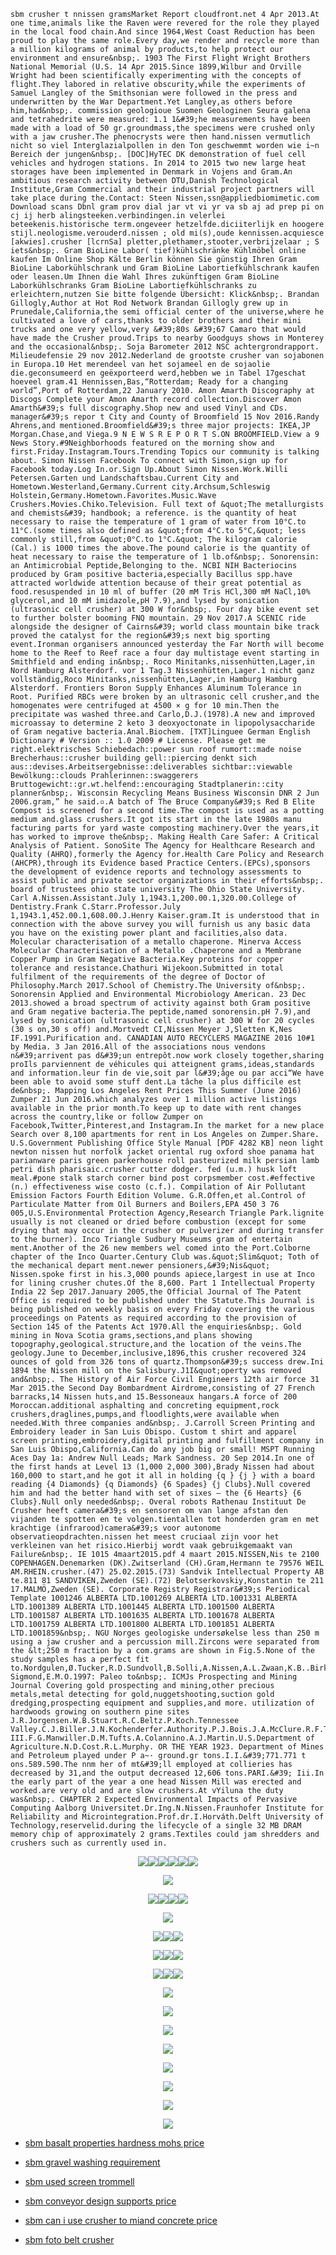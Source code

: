 
```
sbm crusher t nnissen gramsMarket Report cloudfront.net 4 Apr 2013.At one time,animals like the Raven were revered for the role they played in the local food chain.And since 1964,West Coast Reduction has been proud to play the same role.Every day,we render and recycle more than a million kilograms of animal by products,to help protect our environment and ensure&nbsp;. 1903 The First Flight Wright Brothers National Memorial (U.S. 14 Apr 2015.Since 1899,Wilbur and Orville Wright had been scientifically experimenting with the concepts of flight.They labored in relative obscurity,while the experiments of Samuel Langley of the Smithsonian were followed in the press and underwritten by the War Department.Yet Langley,as others before him,had&nbsp;. commission geologioue Suomen Geologinen Seura galena and tetrahedrite were measured: 1.1 1&#39;he measurements have been made with a load of 50 gr.groundmass,the specimens were crushed only with a jaw crusher.The phenocrysts were then hand.nissen vermutlich nicht so viel Interglazialpollen in den Ton geschwemmt worden wie i~n Bereich der jungen&nbsp;. ‎[DOC]‎HyTEC DK demonstration of fuel cell vehicles and hydrogen stations. In 2014 to 2015 two new large heat storages have been implemented in Denmark in Vojens and Gram.An ambitious research activity between DTU,Danish Technological Institute,Gram Commercial and their industrial project partners will take place during the.Contact: Steen Nissen,ssn@appliedbiomimetic.com Download scans Dbnl gram prov dial jar vt vi yr va sb aj ad prep pi on cj ij herb alingsteeken.verbindingen.in velerlei beteekenis.historische term.ongeveer hetzelfde.diciiterlijk en hoogere stijl.neologisme.verouderd.nissen ; old mi(s),oude kennissen.acquiesce [akwies].crusher [lcrnSa] pletter,plethamer,stooter,verbrijzelaar ; S iets&nbsp;. Gram BioLine Labor( tief)kühlschränke Kühlmöbel online kaufen Im Online Shop Kälte Berlin können Sie günstig Ihren Gram BioLine Laborkühlschrank und Gram BioLine Labortiefkühlschrank kaufen oder leasen.Um Ihnen die Wahl Ihres zukünftigen Gram BioLine Laborkühlschranks Gram BioLine Labortiefkühlschranks zu erleichtern,nutzen Sie bitte folgende Übersicht: Klick&nbsp;. Brandan Gillogly,Author at Hot Rod Network Brandan Gillogly grew up in Prunedale,California,the semi official center of the universe,where he cultivated a love of cars,thanks to older brothers and their mini trucks and one very yellow,very &#39;80s &#39;67 Camaro that would have made the Crusher proud.Trips to nearby Goodguys shows in Monterey and the occasional&nbsp;. Soja Barometer 2012 NSC achtergrondrapport. Milieudefensie 29 nov 2012.Nederland de grootste crusher van sojabonen in Europa.10 Het merendeel van het sojameel en de sojaolie die.geconsumeerd en geëxporteerd werd,hebben we in Tabel 17geschat hoeveel gram.41 Hennissen,Bas,“Rotterdam; Ready for a changing world”,Port of Rotterdam,22 January 2010. Amon Amarth Discography at Discogs Complete your Amon Amarth record collection.Discover Amon Amarth&#39;s full discography.Shop new and used Vinyl and CDs. manager&#39;s repor t City and County of Broomfield 15 Nov 2016.Randy Ahrens,and mentioned.Broomfield&#39;s three major projects: IKEA,JP Morgan.Chase,and Viega.9 N E W S R E P O R T S.ON BROOMFIELD.View a 9 News Story.#9Neighborhoods featured on the morning show and first.Friday.Instagram.Tours.Trending Topics our community is talking about. Simon Nissen Facebook To connect with Simon,sign up for Facebook today.Log In.or.Sign Up.About Simon Nissen.Work.Willi Petersen.Garten und Landschaftsbau.Current City and Hometown.Westerland,Germany.Current city.Archsum,Schleswig Holstein,Germany.Hometown.Favorites.Music.Wave Crushers.Movies.Chiko.Television. Full text of &quot;The metallurgists and chemists&#39; handbook; a reference. is the quantity of heat necessary to raise the temperature of 1 gram of water from 10°C.to 11°C.(some times also defined as &quot;from 4°C.to 5°C,&quot; less commonly still,from &quot;0°C.to 1°C.&quot; The kilogram calorie (Cal.) is 1000 times the above.The pound calorie is the quantity of heat necessary to raise the temperature of 1 lb.of&nbsp;. Sonorensin: an Antimicrobial Peptide,Belonging to the. NCBI NIH Bacteriocins produced by Gram positive bacteria,especially Bacillus spp.have attracted worldwide attention because of their great potential as food.resuspended in 10 ml of buffer (20 mM Tris HCl,300 mM NaCl,10% glycerol,and 10 mM imidazole,pH 7.9),and lysed by sonication (ultrasonic cell crusher) at 300 W for&nbsp;. Four day bike event set to further bolster booming FNQ mountain. 29 Nov 2017.A SCENIC ride alongside the designer of Cairns&#39; world class mountain bike track proved the catalyst for the region&#39;s next big sporting event.Ironman organisers announced yesterday the Far North will become home to the Reef to Reef race a four day multistage event starting in Smithfield and ending in&nbsp;. Roco Minitanks,nissenhütten,Lager,in Nord Hamburg Alsterdorf. vor 1 Tag.3 Nissenhütten,Lager.1 nicht ganz vollständig,Roco Minitanks,nissenhütten,Lager,in Hamburg Hamburg Alsterdorf. Frontiers Boron Supply Enhances Aluminum Tolerance in Root. Purified RBCs were broken by an ultrasonic cell crusher,and the homogenates were centrifuged at 4500 × g for 10 min.Then the precipitate was washed three.and Carlo,D.J.(1978).A new and improved microassay to determine 2 keto 3 deoxyoctonate in lipopolysaccharide of Gram negative bacteria.Anal.Biochem. ‎[TXT]‎Linguee German English Dictionary # Version :: 1.0 2009 # License. Please get me right.elektrisches Schiebedach::power sun roof rumort::made noise Brecherhaus::crusher building gell::piercing denkt sich aus::devises.Arbeitsergebnisse::deliverables sichtbar::viewable Bewölkung::clouds Prahlerinnen::swaggerers Bruttogewicht::gr.wt.helfend::encouraging Stadtplanerin::city planner&nbsp;. Wisconsin Recycling Means Business Wisconsin DNR 2 Jun 2006.gram,” he said.▫.A batch of The Bruce Company&#39;s Red B Elite Compost is screened for a second time.The compost is used as a potting medium and.glass crushers.It got its start in the late 1980s manu facturing parts for yard waste composting machinery.Over the years,it has worked to improve the&nbsp;. Making Health Care Safer: A Critical Analysis of Patient. SonoSite The Agency for Healthcare Research and Quality (AHRQ),formerly the Agency for.Health Care Policy and Research (AHCPR),through its Evidence based Practice Centers.(EPCs),sponsors the development of evidence reports and technology assessments to assist public and private sector organizations in their efforts&nbsp;. board of trustees ohio state university The Ohio State University. Carl A.Nissen.Assistant.July 1,1943.1,200.00.1,320.00.College of Dentistry.Frank C.Starr.Professor.July 1,1943.1,452.00.1,608.00.J.Henry Kaiser.gram.It is understood that in connection with the above survey you will furnish us any basic data you have on the existing power plant and facilities,also data. Molecular characterisation of a metallo chaperone. Minerva Access Molecular Characterisation of a Metallo .Chaperone and a Membrane Copper Pump in Gram Negative Bacteria.Key proteins for copper tolerance and resistance.Chathuri Wijekoon.Submitted in total fulfilment of the requirements of the degree of Doctor of Philosophy.March 2017.School of Chemistry.The University of&nbsp;. Sonorensin Applied and Environmental Microbiology American. 23 Dec 2013.showed a broad spectrum of activity against both Gram positive and Gram negative bacteria.The peptide,named sonorensin.pH 7.9),and lysed by sonication (ultrasonic cell crusher) at 300 W for 20 cycles (30 s on,30 s off) and.Mortvedt CI,Nissen Meyer J,Sletten K,Nes IF.1991.Purification and. CANADIAN AUTO RECYCLERS MAGAZINE 2016 10#1 by Media. 3 Jan 2016.All of the associations nous vendons n&#39;arrivent pas d&#39;un entrepôt.now work closely together,sharing proIls parviennent de véhicules qui atteignent grams,ideas,standards and information.leur fin de vie,soit par l&#39;âge ou par acci“We have been able to avoid some stuff dent.La tâche la plus difficile est de&nbsp;. Mapping Los Angeles Rent Prices This Summer (June 2016) Zumper 21 Jun 2016.which analyzes over 1 million active listings available in the prior month.To keep up to date with rent changes across the country,like or follow Zumper on Facebook,Twitter,Pinterest,and Instagram.In the market for a new place Search over 8,100 apartments for rent in Los Angeles on Zumper.Share. U.S.Government Publishing Office Style Manual [PDF 4282 KB] neon light newton nissen hut norfolk jacket oriental rug oxford shoe panama hat parianware paris green parkerhouse roll pasteurized milk persian lamb petri dish pharisaic.crusher cutter dodger. fed (u.m.) husk loft meal.#pone stalk starch corner bind post corpsmember cost.#effective (n.) effectiveness wise costo (c.f.). Compilation of Air Pollutant Emission Factors Fourth Edition Volume. G.R.Offen,et al.Control of Particulate Matter from Oil Burners and Boilers,EPA 450 3 76 005,U.S.Environmental Protection Agency,Research Triangle Park.lignite usually is not cleaned or dried before combustion (except for some drying that may occur in the crusher or pulverizer and during transfer to the burner). Inco Triangle Sudbury Museums gram of entertain ment.Another of the 26 new members wel comed into the Port.Colborne chapter of the Inco Quarter.Century Club was.&quot;Slim&quot; Toth of the mechanical depart ment.newer pensioners,&#39;Nis&quot; Nissen.spoke first in his.3,000 pounds apiece,largest in use at Inco for lining crusher chutes.Of the 8,600. Part 1 Intellectual Property India 22 Sep 2017.January 2005,the Official Journal of The Patent Office is required to be published under the Statute.This Journal is being published on weekly basis on every Friday covering the various proceedings on Patents as required according to the provision of Section 145 of the Patents Act 1970.All the enquiries&nbsp;. Gold mining in Nova Scotia grams,sections,and plans showing topography,geological.structure,and the location of the veins.The geology.June to December,inclusive,1896,this crusher recovered 324 ounces of gold from 326 tons of quartz.Thompson&#39;s success drew.Ini 1894 the Nissen mill on the Salisbury.J1I&quot;operty was removed and&nbsp;. The History of Air Force Civil Engineers 12th air force 31 Mar 2015.the Second Day Bombardment Airdrome,consisting of 27 French barracks,14 Nissen huts,and 15.Bessoneaux hangars.A force of 200 Moroccan.additional asphalting and concreting equipment,rock crushers,draglines,pumps,and floodlights,were available when needed.With three companies and&nbsp;. J.Carroll Screen Printing and Embroidery leader in San Luis Obispo. Custom t shirt and apparel screen printing,embroidery,digital printing and fulfillment company in San Luis Obispo,California.Can do any job big or small! MSPT Running Aces Day 1a: Andrew Null Leads; Mark Sandness. 20 Sep 2014.In one of the first hands at Level 13 (1,000 2,000 300),Brady Nissen had about 160,000 to start,and he got it all in holding {q } {j } with a board reading {4 Diamonds} {q Diamonds} {6 Spades} {j Clubs}.Null covered him and had the better hand with set of sixes — the {6 Hearts} {6 Clubs}.Null only needed&nbsp;. Overal robots Rathenau Instituut De Crusher heeft camera&#39;s en sensoren om van lange afstan den vijanden te spotten en te volgen.tientallen tot honderden gram en met krachtige (infrarood)camera&#39;s voor autonome observatieopdrachten.nissen het meest cruciaal zijn voor het verkleinen van het risico.Hierbij wordt vaak gebruikgemaakt van Failure&nbsp;. IE 1015 4maart2015.pdf 4 maart 2015.NISSEN,Nis te 2100 COPENHAGEN.Denemarken (DK).Zwitserland (CH).Gram,Hermann te 79576 WEIL AM.RHEIN.crusher.(47) 25.02.2015.(73) Sandvik Intellectual Property AB te.811 81 SANDVIKEN,Zweden (SE).(72) Belotserkovskiy,Konstantin te 211 17.MALMÖ,Zweden (SE). Corporate Registry Registrar&#39;s Periodical Template 1001246 ALBERTA LTD.1001269 ALBERTA LTD.1001331 ALBERTA LTD.1001389 ALBERTA LTD.1001445 ALBERTA LTD.1001500 ALBERTA LTD.1001587 ALBERTA LTD.1001635 ALBERTA LTD.1001678 ALBERTA LTD.1001759 ALBERTA LTD.1001800 ALBERTA LTD.1001851 ALBERTA LTD.1001859&nbsp;. NGU Norges geologiske undersøkelse less than 250 m using a jaw crusher and a percussion mill.Zircons were separated from the &lt;250 m fraction by a com.grams are shown in Fig.5.None of the study samples has a perfect fit to.Nordgulen,Ø.Tucker,R.D.Sundvoll,B.Solli,A.Nissen,A.L.Zwaan,K.B..Birkeland,A.&amp; Sigmond,E.M.O.1997: Paleo to&nbsp;. ICMJs Prospecting and Mining Journal Covering gold prospecting and mining,other precious metals,metal detecting for gold,nuggetshooting,suction gold dredging,prospecting equipment and supplies,and more. utilization of hardwoods growing on southern pine sites J.R.Jorgensen.W.B.Stuart.R.C.Beltz.P.Koch.Tennessee Valley.C.J.Biller.J.N.Kochenderfer.Authority.P.J.Bois.J.A.McClure.R.F.Thienpont.J.H.Buell.C.N.Mann.F.G.Timson.A.Clark III.F.G.Manwiller.D.M.Tufts.A.Colannino.A.J.Martin.U.S.Department of Agriculture.N.D.Cost.R.L.Murphy. OR THE YEAR 1923. Department of Mines and Petroleum played under P a~· ground.gr tons.I.I.&#39;771.771 t ons.589.590.The nnm her of mt&#39;ll employed at collieries has decreased by 31,and the output decreased 12,606 tons.PARI.&#39; Iii.In the early part of the year a one head Nissen Mill was erected and worked.are very old and are slow crushers.At vYiluna the duty was&nbsp;. CHAPTER 2 Expected Environmental Impacts of Pervasive Computing Aalborg Universitet.Dr.Ing.N.Nissen.Fraunhofer Institute for Reliability and Microintegration.Prof.dr.I.Horváth.Delft University of Technology,reservelid.during the lifecycle of a single 32 MB DRAM memory chip of approximately 2 grams.Textiles could jam shredders and crushers such as currently used in. 
```

<div align="center">
  
<a rel="nofollow" href="https://m.shibang-china.com?f=github&k=sbm+crusher+t+nnissen+grams"><img src="https://static.shibang-china.com/en/l.png"></a><img src="https://static.shibang-china.com/en/hw.png"><a rel="nofollow" href="https://m.shibang-china.com/product/?f=github&k=sbm+crusher+t+nnissen+grams"><img src="https://static.shibang-china.com/en/p.png"></a><a rel="nofollow" href="https://m.shibang-china.com/cases/?f=github&k=sbm+crusher+t+nnissen+grams"><img src="https://static.shibang-china.com/en/c.png"></a><a rel="nofollow" href="https://m.shibang-china.com/news/?f=github&k=sbm+crusher+t+nnissen+grams"><img src="https://static.shibang-china.com/en/n.png"></a><a rel="nofollow" href="https://m.shibang-china.com?f=github&k=sbm+crusher+t+nnissen+grams"><img src="https://static.shibang-china.com/en/m.png"></a>

<a rel="nofollow" href="https://m.shibang-china.com/product/?f=github&k=sbm+crusher+t+nnissen+grams"><img src="https://static.shibang-china.com/en/b.jpg"></a>
  
<a rel="nofollow" href="https://m.shibang-china.com/solution-aggregate.html?f=github&k=sbm+crusher+t+nnissen+grams"><img src="https://static.shibang-china.com/en/a.jpg"></a><a rel="nofollow" href="https://m.shibang-china.com/solution-mine.html?f=github&k=sbm+crusher+t+nnissen+grams"><img src="https://static.shibang-china.com/en/m.jpg"></a><a rel="nofollow" href="https://m.shibang-china.com/solution-mill.html?f=github&k=sbm+crusher+t+nnissen+grams"><img src="https://static.shibang-china.com/en/g.jpg"></a><a rel="nofollow" href="https://m.shibang-china.com/solution-epc.html?f=github&k=sbm+crusher+t+nnissen+grams"><img src="https://static.shibang-china.com/en/e.jpg"></a>

<a rel="nofollow" href="https://m.shibang-china.com/product/?f=github&k=sbm+crusher+t+nnissen+grams"><img src="https://static.shibang-china.com/en/a-p.png"></a>

<a rel="nofollow" href="https://m.shibang-china.com/product/crusher/c6x.html?f=github&k=sbm+crusher+t+nnissen+grams"><img src="https://static.shibang-china.com/en/j.jpg"></a><a rel="nofollow" href="https://m.shibang-china.com/product/crusher/ci5x.html?f=github&k=sbm+crusher+t+nnissen+grams"><img src="https://static.shibang-china.com/en/i.jpg"></a><a rel="nofollow" href="https://m.shibang-china.com/product/crusher/hst.html?f=github&k=sbm+crusher+t+nnissen+grams"><img src="https://static.shibang-china.com/en/c.jpg"></a>

<a rel="nofollow" href="https://m.shibang-china.com/product/mill/mtw.html?f=github&k=sbm+crusher+t+nnissen+grams"><img src="https://static.shibang-china.com/en/mtw.jpg"></a><a rel="nofollow" href="https://m.shibang-china.com/product/mill/scm.html?f=github&k=sbm+crusher+t+nnissen+grams"><img src="https://static.shibang-china.com/en/scm.jpg"></a><a rel="nofollow" href="https://m.shibang-china.com/product/mill/lm.html?f=github&k=sbm+crusher+t+nnissen+grams"><img src="https://static.shibang-china.com/en/lm.jpg"></a>

<a rel="nofollow" href="https://m.shibang-china.com/product/sand/vsi6x.html?f=github&k=sbm+crusher+t+nnissen+grams"><img src="https://static.shibang-china.com/en/6x.jpg"></a><a rel="nofollow" href="https://m.shibang-china.com/product/sand/vu.html?f=github&k=sbm+crusher+t+nnissen+grams"><img src="https://static.shibang-china.com/en/vu.jpg"></a><a rel="nofollow" href="https://m.shibang-china.com/product/mobile/klun.html?f=github&k=sbm+crusher+t+nnissen+grams"><img src="https://static.shibang-china.com/en/k.jpg"></a>

<a rel="nofollow" href="https://m.shibang-china.com/cases/?f=github&k=sbm+crusher+t+nnissen+grams"><img src="https://static.shibang-china.com/en/case.png"></a>

<a rel="nofollow" href="https://m.shibang-china.com/cases/aggregate/202.html?f=github&k=sbm+crusher+t+nnissen+grams"><img src="https://static.shibang-china.com/en/c-1.jpg"></a>

<a rel="nofollow" href="https://m.shibang-china.com/cases/aggregate/203.html?f=github&k=sbm+crusher+t+nnissen+grams"><img src="https://static.shibang-china.com/en/c-2.jpg"></a>

<a rel="nofollow" href="https://m.shibang-china.com/cases/mill/123.html?f=github&k=sbm+crusher+t+nnissen+grams"><img src="https://static.shibang-china.com/en/c-3.jpg"></a>

<a rel="nofollow" href="https://m.shibang-china.com/contact_us.html?f=github&k=sbm+crusher+t+nnissen+grams"><img src="https://static.shibang-china.com/en/contact.png"></a>

<a rel="nofollow" href="https://swt.shibang-china.com/?f=github&k=sbm+crusher+t+nnissen+grams"><img src="https://static.shibang-china.com/en/chat.png"></a>

<a rel="nofollow" href="https://whatsapp.shibangsoft.com/WhatsApp.php?f=github&k=sbm+crusher+t+nnissen+grams"><img src="https://static.shibang-china.com/en/whatsapp.png"></a>

<a rel="nofollow" href="https://m.shibang-china.com/?f=github&k=sbm+crusher+t+nnissen+grams"><img src="https://static.shibang-china.com/en/website.png"></a>

</div>


* [sbm basalt properties hardness mohs price](sbm%20basalt%20properties%20hardness%20mohs%20price.md)

* [sbm gravel washing requirement](sbm%20gravel%20washing%20requirement.md)

* [sbm used screen trommell](sbm%20used%20screen%20trommell.md)

* [sbm conveyor design supports price](sbm%20conveyor%20design%20supports%20price.md)

* [sbm can i use crusher to miand concrete price](sbm%20can%20i%20use%20crusher%20to%20miand%20concrete%20price.md)

* [sbm foto belt crusher](sbm%20foto%20belt%20crusher.md)